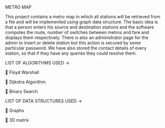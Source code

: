 METRO MAP

This project contains a metro map in which all stations will be retrieved from a file and will be implemented 
using graph data structure. The basic idea is that a person enters his source and destination stations and the 
software computes the route, number of switches between metros and fare and displays them respectively. 
There is also an administrator page for the admin to insert or delete station  but this action is secured by some particular password.
We have also stored the contact details of every station, so that if they have any queries they could resolve them.

LIST OF ALGORITHMS USED ->

	Floyd Warshall

	Dijkstra Algorithm

	Binary Search


LIST OF DATA STRUCTURES USED   ->

	Graphs

	3D matrix

